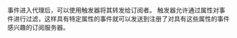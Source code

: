 <!-- Snippet used in the following topics:
- /docs/concepts/eventing-resources/brokers.md
-->

事件进入代理后，可以使用触发器将其转发给订阅者。
触发器允许通过属性对事件进行过滤，这样具有特定属性的事件就可以发送到注册了对具有这些属性的事件感兴趣的订阅服务器。